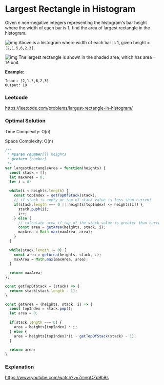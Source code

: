 # Largest Rectangle in Histogram

Given *n* non-negative integers representing the histogram's bar height where the width of each bar is 1, find the area of largest rectangle in the histogram.

 

![img](https://assets.leetcode.com/uploads/2018/10/12/histogram.png)
Above is a histogram where width of each bar is 1, given height = `[2,1,5,6,2,3]`.

 

![img](https://assets.leetcode.com/uploads/2018/10/12/histogram_area.png)
The largest rectangle is shown in the shaded area, which has area = `10` unit.

 

**Example:**

```
Input: [2,1,5,6,2,3]
Output: 10
```



### Leetcode

https://leetcode.com/problems/largest-rectangle-in-histogram/



### Optimal Solution

Time Complexity: O(n)

Space Complexity: O(n)

```js
/**
 * @param {number[]} heights
 * @return {number}
 */
var largestRectangleArea = function(heights) {
  const stack = [];
  let maxArea = 0;
  let i = 0;
  
  while(i < heights.length) {
    const topIndex = getTopOfStack(stack);
    // if stack is empty or top of stack value is less than current
    if(stack.length === 0 || heights[topIndex] <= heights[i]) {
      stack.push(i);
      i++;
    } else {
      // calculate area if top of the stack value is greater than current
      const area = getArea(heights, stack, i);
      maxArea = Math.max(maxArea, area);
    }
  }
  
  while(stack.length != 0) {
    const area = getArea(heights, stack, i);
    maxArea = Math.max(maxArea, area);
  }
  
  return maxArea;
};

const getTopOfStack = (stack) => {
  return stack[stack.length - 1];
}

const getArea = (heights, stack, i) => {
  const topIndex = stack.pop();
  let area = 0;
  
  if(stack.length === 0) {
    area = heights[topIndex] * i;
  } else {
    area = heights[topIndex]*(i - getTopOfStack(stack) - 1);
  }
  
  return area;
}
```



### Explanation

https://www.youtube.com/watch?v=ZmnqCZp9bBs